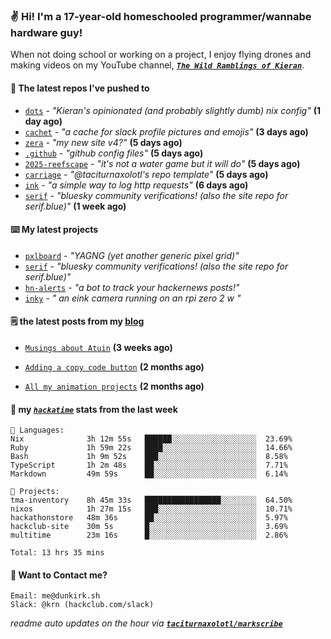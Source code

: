 ### ✌️ Hi! I'm a 17-year-old homeschooled programmer/wannabe hardware guy!

When not doing school or working on a project, I enjoy flying drones and making videos on my YouTube channel, [**_`The Wild Ramblings of Kieran`_**](https://youtube.com/@kieran.rambles).

#### 👷 The latest repos I've pushed to

- [`dots`](https://github.com/taciturnaxolotl/dots) - _"Kieran's opinionated (and probably slightly dumb) nix config"_ **(1 day ago)**
- [`cachet`](https://github.com/taciturnaxolotl/cachet) - _"a cache for slack profile pictures and emojis"_ **(3 days ago)**
- [`zera`](https://github.com/taciturnaxolotl/zera) - _"my new site v4?"_ **(5 days ago)**
- [`.github`](https://github.com/taciturnaxolotl/.github) - _"github config files"_ **(5 days ago)**
- [`2025-reefscape`](https://github.com/df1317/2025-reefscape) - _"it's not a water game but it will do"_ **(5 days ago)**
- [`carriage`](https://github.com/taciturnaxolotl/carriage) - _"@taciturnaxolotl's repo template"_ **(5 days ago)**
- [`ink`](https://github.com/taciturnaxolotl/ink) - _"a simple way to log http requests"_ **(6 days ago)**
- [`serif`](https://github.com/taciturnaxolotl/serif) - _"bluesky community verifications! (also the site repo for serif.blue)"_ **(1 week ago)**

#### ⌨️ My latest projects

- [`pxlboard`](https://github.com/taciturnaxolotl/pxlboard) - _"YAGNG (yet another generic pixel grid)"_
- [`serif`](https://github.com/taciturnaxolotl/serif) - _"bluesky community verifications! (also the site repo for serif.blue)"_
- [`hn-alerts`](https://github.com/taciturnaxolotl/hn-alerts) - _"a bot to track your hackernews posts!"_
- [`inky`](https://github.com/taciturnaxolotl/inky) - _" an eink camera running on an rpi zero 2 w "_

#### 🗒️ the latest posts from my [blog](https://dunkirk.sh)

- [`Musings about Atuin`](https://dunkirk.sh/blog/atuin/) **(3 weeks ago)**

- [`Adding a copy code button`](https://dunkirk.sh/blog/adding-a-copy-button/) **(2 months ago)**

- [`All my animation projects`](https://dunkirk.sh/blog/my-animations/) **(2 months ago)**



#### 📡 my [_`hackatime`_](https://waka.hackclub.com) stats from the last week

```text
💾 Languages:
Nix              3h 12m 55s   ██████░░░░░░░░░░░░░░░░░░░  23.69%
Ruby             1h 59m 22s   ████░░░░░░░░░░░░░░░░░░░░░  14.66%
Bash             1h 9m 52s    ███░░░░░░░░░░░░░░░░░░░░░░  8.58%
TypeScript       1h 2m 48s    ██░░░░░░░░░░░░░░░░░░░░░░░  7.71%
Markdown         49m 59s      ██░░░░░░░░░░░░░░░░░░░░░░░  6.14%

💼 Projects:
tma-inventory    8h 45m 33s   █████████████████░░░░░░░░  64.50%
nixos            1h 27m 15s   ███░░░░░░░░░░░░░░░░░░░░░░  10.71%
hackathonstore   48m 36s      ██░░░░░░░░░░░░░░░░░░░░░░░  5.97%
hackclub-site    30m 5s       █░░░░░░░░░░░░░░░░░░░░░░░░  3.69%
multitime        23m 16s      █░░░░░░░░░░░░░░░░░░░░░░░░  2.86%

Total: 13 hrs 35 mins
```

#### 📮 Want to Contact me?

```text
Email: me@dunkirk.sh
Slack: @krn (hackclub.com/slack)
```

_readme auto updates on the hour via [**`taciturnaxolotl/markscribe`**](https://github.com/taciturnaxolotl/markscribe)_

